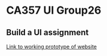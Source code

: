 # CA357 UI Group26

## Build a UI assignment

[Link to working prototype of website](http://student.computing.dcu.ie/~whytee6/index.html)